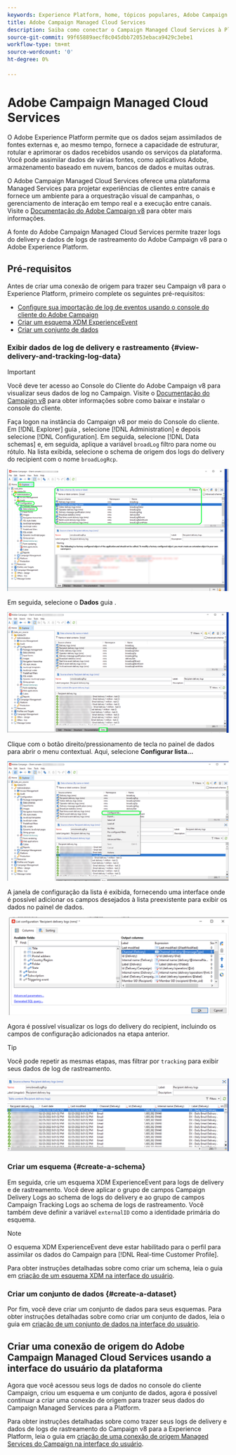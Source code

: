```yaml
---
keywords: Experience Platform, home, tópicos populares, Adobe Campaign Managed Cloud Services, campanha, serviços gerenciados de campanha
title: Adobe Campaign Managed Cloud Services
description: Saiba como conectar o Campaign Managed Cloud Services à Platform usando a interface do usuário
source-git-commit: 99f65889aecf8c045dbb72053ebaca9429c3ebe1
workflow-type: tm+mt
source-wordcount: '0'
ht-degree: 0%

---
```


# Adobe Campaign Managed Cloud Services

O Adobe Experience Platform permite que os dados sejam assimilados de fontes externas e, ao mesmo tempo, fornece a capacidade de estruturar, rotular e aprimorar os dados recebidos usando os serviços da plataforma. Você pode assimilar dados de várias fontes, como aplicativos Adobe, armazenamento baseado em nuvem, bancos de dados e muitas outras.

O Adobe Campaign Managed Cloud Services oferece uma plataforma Managed Services para projetar experiências de clientes entre canais e fornece um ambiente para a orquestração visual de campanhas, o gerenciamento de interação em tempo real e a execução entre canais. Visite o [Documentação do Adobe Campaign v8](https://experienceleague.adobe.com/docs/campaign/campaign-v8/campaign-home.html?lang=en) para obter mais informações.

A fonte do Adobe Campaign Managed Cloud Services permite trazer logs do delivery e dados de logs de rastreamento do Adobe Campaign v8 para o Adobe Experience Platform.

## Pré-requisitos

Antes de criar uma conexão de origem para trazer seu Campaign v8 para o Experience Platform, primeiro complete os seguintes pré-requisitos:

* [Configure sua importação de log de eventos usando o console do cliente do Adobe Campaign](#view-delivery-and-tracking-log-data)
* [Criar um esquema XDM ExperienceEvent](#create-a-schema)
* [Criar um conjunto de dados](#create-a-dataset)

### Exibir dados de log de delivery e rastreamento {#view-delivery-and-tracking-log-data}

>[!IMPORTANT]
>
>Você deve ter acesso ao Console do Cliente do Adobe Campaign v8 para visualizar seus dados de log no Campaign. Visite o [Documentação do Campaign v8](https://experienceleague.adobe.com/docs/campaign/campaign-v8/deploy/connect.html?lang=en) para obter informações sobre como baixar e instalar o console do cliente.

Faça logon na instância do Campaign v8 por meio do Console do cliente. Em [!DNL Explorer] guia , selecione [!DNL Administration] e depois selecione [!DNL Configuration]. Em seguida, selecione [!DNL Data schemas] e, em seguida, aplique a variável `broadLog` filtro para nome ou rótulo. Na lista exibida, selecione o schema de origem dos logs do delivery do recipient com o nome `broadLogRcp`.

![O console do cliente Adobe Campaign v8 com a guia Explorer selecionada, os nós de schemas Administração, Configuração e Dados expandiram e a filtragem foi definida como &quot;ampla&quot;.](./images/campaign/explorer.png)

Em seguida, selecione o **Dados** guia .

![O console do cliente Adobe Campaign v8 com a guia de dados selecionada.](./images/campaign/data.png)

Clique com o botão direito/pressionamento de tecla no painel de dados para abrir o menu contextual. Aqui, selecione **Configurar lista...**

![O console do cliente Adobe Campaign v8 com o menu contextual aberto e a opção Configure list selecionada.](./images/campaign/configure.png)

A janela de configuração da lista é exibida, fornecendo uma interface onde é possível adicionar os campos desejados à lista preexistente para exibir os dados no painel de dados.

![Uma lista de configurações para logs de delivery de recipients que podem ser adicionadas para visualização.](./images/campaign/list-configuration.png)

Agora é possível visualizar os logs do delivery do recipient, incluindo os campos de configuração adicionados na etapa anterior.

>[!TIP]
>
>Você pode repetir as mesmas etapas, mas filtrar por `tracking` para exibir seus dados de log de rastreamento.

![Os logs do delivery do recipient são exibidos com informações sobre seu sobrenome modificado, canal de delivery, nome do delivery interno e rótulo.](./images/campaign/recipient-delivery-logs.png)

### Criar um esquema {#create-a-schema}

Em seguida, crie um esquema XDM ExperienceEvent para logs de delivery e de rastreamento. Você deve aplicar o grupo de campos Campaign Delivery Logs ao schema de logs do delivery e ao grupo de campos Campaign Tracking Logs ao schema de logs de rastreamento. Você também deve definir a variável `externalID` como a identidade primária do esquema.

>[!NOTE]
>
>O esquema XDM ExperienceEvent deve estar habilitado para o perfil para assimilar os dados do Campaign para [!DNL Real-time Customer Profile].

Para obter instruções detalhadas sobre como criar um schema, leia o guia em [criação de um esquema XDM na interface do usuário](../../../xdm/tutorials/create-schema-ui.md).

### Criar um conjunto de dados {#create-a-dataset}

Por fim, você deve criar um conjunto de dados para seus esquemas. Para obter instruções detalhadas sobre como criar um conjunto de dados, leia o guia em [criação de um conjunto de dados na interface do usuário](../../../catalog/datasets/user-guide.md).

## Criar uma conexão de origem do Adobe Campaign Managed Cloud Services usando a interface do usuário da plataforma

Agora que você acessou seus logs de dados no console do cliente Campaign, criou um esquema e um conjunto de dados, agora é possível continuar a criar uma conexão de origem para trazer seus dados do Campaign Managed Services para a Platform.

Para obter instruções detalhadas sobre como trazer seus logs de delivery e dados de logs de rastreamento do Campaign v8 para a Experience Platform, leia o guia em [criação de uma conexão de origem Managed Services do Campaign na interface do usuário](../../tutorials/ui/create/adobe-applications/campaign.md).